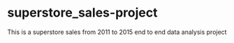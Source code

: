 # superstore_sales-project
This is a superstore sales from 2011 to 2015 end to end data analysis project
